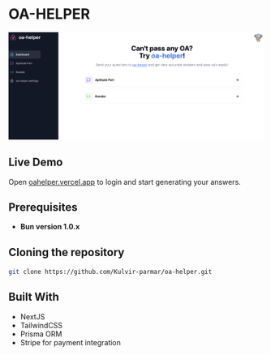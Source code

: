 # OA-HELPER

<img src="./public/oa-helper.png" hieght="800px"/>

## Live Demo
Open [oahelper.vercel.app](https://oahelper.vercel.app) to login and start generating your answers.

## Prerequisites

- **Bun version 1.0.x**


## Cloning the repository

```bash
git clone https://github.com/Kulvir-parmar/oa-helper.git
```


## Built With
- NextJS
- TailwindCSS
- Prisma ORM
- Stripe for payment integration
